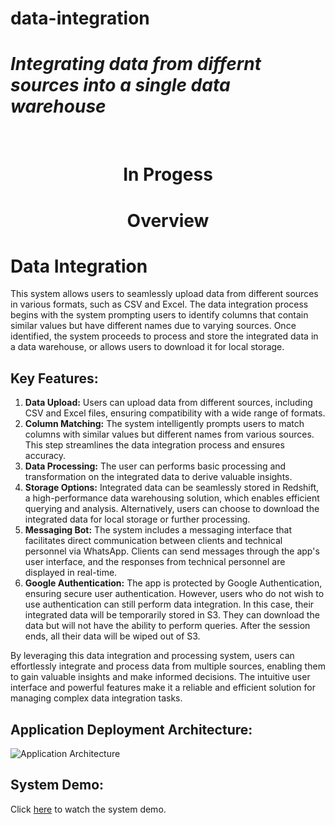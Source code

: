 # data-integration
<h1><i>Integrating data from differnt sources into a single data warehouse</i></h1>
<br>
<h1 align="center">In Progess</h1>

<h1 align="center">Overview</h1>
<h1>Data Integration</h1>

<p>This system allows users to seamlessly upload data from different sources in various formats, such as CSV and Excel. The data integration process begins with the system prompting users to identify columns that contain similar values but have different names due to varying sources. Once identified, the system proceeds to process and store the integrated data in a data warehouse, or allows users to download it for local storage.</p>

<h2>Key Features:</h2>

<ol>
  <li><strong>Data Upload:</strong> Users can upload data from different sources, including CSV and Excel files, ensuring compatibility with a wide range of formats.</li>
  
  <li><strong>Column Matching:</strong> The system intelligently prompts users to match columns with similar values but different names from various sources. This step streamlines the data integration process and ensures accuracy.</li>
  
  <li><strong>Data Processing:</strong> The user can performs basic processing and transformation on the integrated data to derive valuable insights.</li>
  
  <li><strong>Storage Options:</strong> Integrated data can be seamlessly stored in Redshift, a high-performance data warehousing solution, which enables efficient querying and analysis. Alternatively, users can choose to download the integrated data for local storage or further processing.</li>
  
  <li><strong>Messaging Bot:</strong> The system includes a messaging interface that facilitates direct communication between clients and technical personnel via WhatsApp. Clients can send messages through the app's user interface, and the responses from technical personnel are displayed in real-time.</li>
  
  <li><strong>Google Authentication:</strong> The app is protected by Google Authentication, ensuring secure user authentication. However, users who do not wish to use authentication can still perform data integration. In this case, their integrated data will be temporarily stored in S3. They can download the data but will not have the ability to perform queries. After the session ends, all their data will be wiped out of S3.</li>
</ol>

<p>By leveraging this data integration and processing system, users can effortlessly integrate and process data from multiple sources, enabling them to gain valuable insights and make informed decisions. The intuitive user interface and powerful features make it a reliable and efficient solution for managing complex data integration tasks.</p>

<h2>Application Deployment Architecture:</h2>
<img src="path/to/your/app-architecture-image.png" alt="Application Architecture">

<h2>System Demo:</h2>
<p>Click <a href="https://www.youtube.com/watch?v=your-video-id">here</a> to watch the system demo.</p>

